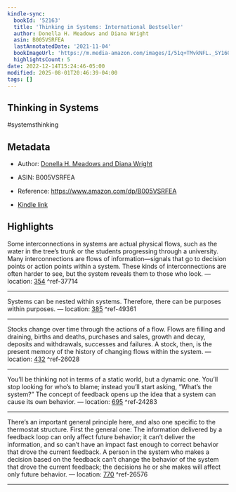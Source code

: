 ```yaml
---
kindle-sync:
  bookId: '52163'
  title: 'Thinking in Systems: International Bestseller'
  author: Donella H. Meadows and Diana Wright
  asin: B005VSRFEA
  lastAnnotatedDate: '2021-11-04'
  bookImageUrl: 'https://m.media-amazon.com/images/I/51q+TMvkNFL._SY160.jpg'
  highlightsCount: 5
date: 2022-12-14T15:24:46-05:00
modified: 2025-08-01T20:46:39-04:00
tags: []
---
```

## Thinking in Systems

#systemsthinking

## Metadata

* Author: [Donella H. Meadows and Diana Wright](https://www.amazon.com/Donella-H-Meadows/e/B001JPC6AC/ref=dp_byline_cont_ebooks_1)

* ASIN: B005VSRFEA

* Reference: <https://www.amazon.com/dp/B005VSRFEA>

* [Kindle link](kindle://book?action=open&asin=B005VSRFEA)

## Highlights

Some interconnections in systems are actual physical flows, such as the water in the tree’s trunk or the students progressing through a university. Many interconnections are flows of information—signals that go to decision points or action points within a system. These kinds of interconnections are often harder to see, but the system reveals them to those who look. — location: [354](kindle://book?action=open&asin=B005VSRFEA&location=354) ^ref-37714

---

Systems can be nested within systems. Therefore, there can be purposes within purposes. — location: [385](kindle://book?action=open&asin=B005VSRFEA&location=385) ^ref-49361

---

Stocks change over time through the actions of a flow. Flows are filling and draining, births and deaths, purchases and sales, growth and decay, deposits and withdrawals, successes and failures. A stock, then, is the present memory of the history of changing flows within the system. — location: [432](kindle://book?action=open&asin=B005VSRFEA&location=432) ^ref-26028

---

You’ll be thinking not in terms of a static world, but a dynamic one. You’ll stop looking for who’s to blame; instead you’ll start asking, “What’s the system?” The concept of feedback opens up the idea that a system can cause its own behavior. — location: [695](kindle://book?action=open&asin=B005VSRFEA&location=695) ^ref-24283

---

There’s an important general principle here, and also one specific to the thermostat structure. First the general one: The information delivered by a feedback loop can only affect future behavior; it can’t deliver the information, and so can’t have an impact fast enough to correct behavior that drove the current feedback. A person in the system who makes a decision based on the feedback can’t change the behavior of the system that drove the current feedback; the decisions he or she makes will affect only future behavior. — location: [770](kindle://book?action=open&asin=B005VSRFEA&location=770) ^ref-26576

---
